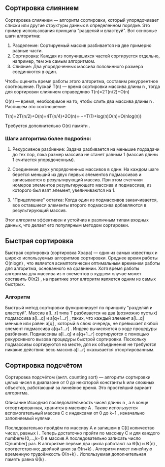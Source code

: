 ## Сортировка слиянием

Сортировка слиянием — алгоритм сортировки, который упорядочивает списки или другие структуры данных в определенном порядке. Это пример использования принципа "разделяй и властвуй". Вот основные шаги алгоритма:

1. Разделение: Сортируемый массив разбивается на две примерно равные части.
2. Сортировка: Каждая из получившихся частей сортируется отдельно, например, тем же самым алгоритмом.
3. Слияние: Два упорядоченных массива половинного размера соединяются в один.

Чтобы оценить время работы этого алгоритма, составим рекуррентное соотношение. Пускай T(n)
 — время сортировки массива длины n
, тогда для сортировки слиянием справедливо T(n)=2T(n/2)+O(n)

O(n)
 — время, необходимое на то, чтобы слить два массива длины n
. Распишем это соотношение:

T(n)=2T(n/2)+O(n)=4T(n/4)+2O(n)=⋯=T(1)+log(n)O(n)=O(nlog(n))

Tребуется дополнительно O(n)
 памяти
.

### Шаги алгоритма более подробно:

1. Рекурсивное разбиение: Задача разбивается на меньшие подзадачи до тех пор, пока размер массива не станет равным 1 (массив длины 1 считается упорядоченным).

2. Соединение двух упорядоченных массивов в один: На каждом шаге берется меньший из двух первых элементов подмассивов и записывается в результирующий массив. При этом счетчики номеров элементов результирующего массива и подмассива, из которого был взят элемент, увеличиваются на 1.

3. "Прицепление" остатка: Когда один из подмассивов заканчивается, все оставшиеся элементы второго подмассива добавляются в результирующий массив.

Этот алгоритм эффективен и устойчив к различным типам входных данных, что делает его популярным методом сортировки.

## Быстрая сортировка
Быстрая сортировка (сортировка Хоара) — один из самых известных и широко используемых алгоритмов сортировки. Среднее время работы O(nlogn)
, что является асимптотически оптимальным временем работы для алгоритма, основанного на сравнении. Хотя время работы алгоритма для массива из n
 элементов в худшем случае может составить Θ(n2)
, на практике этот алгоритм является одним из самых быстрых.
### Алгоритм
Быстрый метод сортировки функционирует по принципу "разделяй и властвуй".
Массив a[l…r]
 типа T
 разбивается на два (возможно пустых) подмассива a[l…q]
 и a[q+1…r]
, таких, что каждый элемент a[l…q]
 меньше или равен a[q]
, который в свою очередь, не превышает любой элемент подмассива a[q+1…r]
. Индекс вычисляется в ходе процедуры разбиения.
Подмассивы a[l…q]
 и a[q+1…r]
 сортируются с помощью рекурсивного вызова процедуры быстрой сортировки.
Поскольку подмассивы сортируются на месте, для их объединения не требуются никакие действия: весь массив a[l…r]
 оказывается отсортированным.
 ## Сортировка подсчётом
 Сортировка подсчётом (англ. counting sort) — алгоритм сортировки целых чисел в диапазоне от 0
 до некоторой константы k
 или сложных объектов, работающий за линейное время.
 Это простейший вариант алгоритма.

Описание
Исходная последовательность чисел длины n
, а в конце отсортированная, хранится в массиве A
. Также используется вспомогательный массив C
 с индексами от 0
 до k−1
, изначально заполняемый нулями.

Последовательно пройдём по массиву A
 и запишем в C[i]
 количество чисел, равных i
.
Теперь достаточно пройти по массиву C
 и для каждого number∈{0,...,k−1}
 в массив A
 последовательно записать число C[number]
 раз.
 В алгоритме первые два цикла работают за Θ(k)
 и Θ(n)
, соответственно; двойной цикл за Θ(n+k)
. Алгоритм имеет линейную временную трудоёмкость Θ(n+k)
. Используемая дополнительная память равна Θ(k)
.
